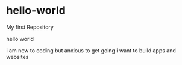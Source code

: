 # hello-world
My first Repository

hello world

i am new to coding but anxious to get going
i want to build apps and websites
